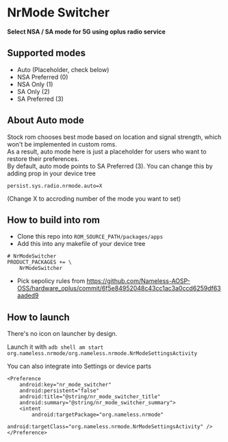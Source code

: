 # NrMode Switcher

**Select NSA / SA mode for 5G using oplus radio service**

## Supported modes

- Auto (Placeholder, check below)  
- NSA Preferred (0)  
- NSA Only (1)  
- SA Only (2)  
- SA Preferred (3)

## About Auto mode

Stock rom chooses best mode based on location and signal strength, which won't be implemented in custom roms.  
As a result, auto mode here is just a placeholder for users who want to restore their preferences.  
By default, auto mode points to SA Preferred (3). You can change this by adding prop in your device tree
```
persist.sys.radio.nrmode.auto=X
```
(Change X to accroding number of the mode you want to set)

## How to build into rom

- Clone this repo into `ROM_SOURCE_PATH/packages/apps`
- Add this into any makefile of your device tree
```
# NrModeSwitcher
PRODUCT_PACKAGES += \
    NrModeSwitcher
```
- Pick sepolicy rules from https://github.com/Nameless-AOSP-OSS/hardware_oplus/commit/6f5e84952048c43cc1ac3a0ccd6259df63aaded9

## How to launch

There's no icon on launcher by design.

Launch it with
`adb shell am start org.nameless.nrmode/org.nameless.nrmode.NrModeSettingsActivity`

You can also integrate into Settings or device parts

```
<Preference
    android:key="nr_mode_switcher"
    android:persistent="false"
    android:title="@string/nr_mode_switcher_title"
    android:summary="@string/nr_mode_switcher_summary">
    <intent
        android:targetPackage="org.nameless.nrmode"
        android:targetClass="org.nameless.nrmode.NrModeSettingsActivity" />
</Preference>
```
